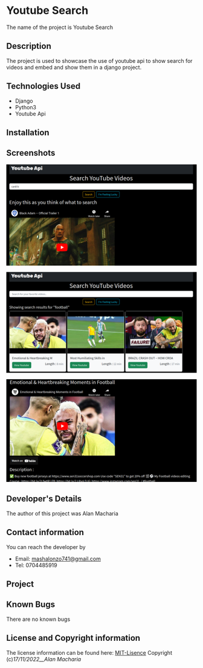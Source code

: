 # Youtube Search

The name of the project is Youtube Search

## Description

The project is used to showcase the use of youtube api to show search for videos and embed and show them in a django project.   

## Technologies Used

- Django
- Python3
- Youtube Api

## Installation

## Screenshots
![Home Page](/static/img/b4_search.png)

![Home Page After Search](/static/img/after_search.png)

![Single Seached Video](/static/img/single_video.png)

## Developer's Details

The author of this project was Alan Macharia

## Contact information

You can reach the developer by
- Email: mashalonzo741@gmail.com
- Tel: 0704485919 

## Project 


## Known Bugs

There are no known bugs 

## License and Copyright information

The license information can be found here: [MIT-Lisence](https://opensource.org/licenses/MIT)
Copyright (c)_17/11/2022__Alan Macharia_
